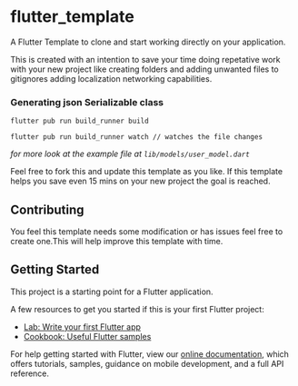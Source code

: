 # flutter_template

A Flutter Template to clone and start working directly on your application.

This is created with an intention to save your time doing repetative work with your new project like creating folders and adding unwanted files to gitignores adding localization networking capabilities.

### Generating json Serializable class

```
flutter pub run build_runner build

flutter pub run build_runner watch // watches the file changes
```

_for more look at the example file at `lib/models/user_model.dart`_

Feel free to fork this and update this template as you like. If this template helps you save even 15 mins on your new project the goal is reached.

## Contributing

You feel this template needs some modification or has issues feel free to create one.This will help improve this template with time.

## Getting Started

This project is a starting point for a Flutter application.

A few resources to get you started if this is your first Flutter project:

- [Lab: Write your first Flutter app](https://flutter.dev/docs/get-started/codelab)
- [Cookbook: Useful Flutter samples](https://flutter.dev/docs/cookbook)

For help getting started with Flutter, view our
[online documentation](https://flutter.dev/docs), which offers tutorials,
samples, guidance on mobile development, and a full API reference.
